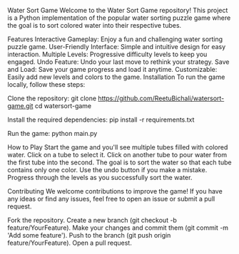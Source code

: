 Water Sort Game
Welcome to the Water Sort Game repository! This project is a Python implementation of the popular water sorting puzzle game where the goal is to sort colored water into their respective tubes.

Features
Interactive Gameplay: Enjoy a fun and challenging water sorting puzzle game.
User-Friendly Interface: Simple and intuitive design for easy interaction.
Multiple Levels: Progressive difficulty levels to keep you engaged.
Undo Feature: Undo your last move to rethink your strategy.
Save and Load: Save your game progress and load it anytime.
Customizable: Easily add new levels and colors to the game.
Installation
To run the game locally, follow these steps:

Clone the repository:
git clone https://github.com/ReetuBichali/watersort-game.git
cd watersort-game

Install the required dependencies:
pip install -r requirements.txt

Run the game:
python main.py

How to Play
Start the game and you'll see multiple tubes filled with colored water.
Click on a tube to select it.
Click on another tube to pour water from the first tube into the second.
The goal is to sort the water so that each tube contains only one color.
Use the undo button if you make a mistake.
Progress through the levels as you successfully sort the water.

Contributing
We welcome contributions to improve the game! If you have any ideas or find any issues, feel free to open an issue or submit a pull request.

Fork the repository.
Create a new branch (git checkout -b feature/YourFeature).
Make your changes and commit them (git commit -m 'Add some feature').
Push to the branch (git push origin feature/YourFeature).
Open a pull request.
